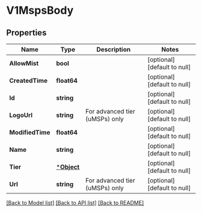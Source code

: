 # V1MspsBody

## Properties
Name | Type | Description | Notes
------------ | ------------- | ------------- | -------------
**AllowMist** | **bool** |  | [optional] [default to null]
**CreatedTime** | **float64** |  | [optional] [default to null]
**Id** | **string** |  | [optional] [default to null]
**LogoUrl** | **string** | For advanced tier (uMSPs) only | [optional] [default to null]
**ModifiedTime** | **float64** |  | [optional] [default to null]
**Name** | **string** |  | [optional] [default to null]
**Tier** | [***Object**](.md) |  | [optional] [default to null]
**Url** | **string** | For advanced tier (uMSPs) only | [optional] [default to null]

[[Back to Model list]](../README.md#documentation-for-models) [[Back to API list]](../README.md#documentation-for-api-endpoints) [[Back to README]](../README.md)

